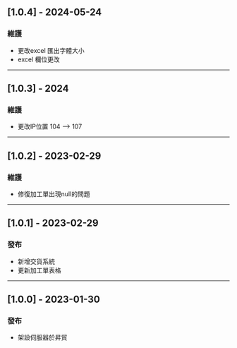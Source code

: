 ## [1.0.4] - 2024-05-24
### 維護
- 更改excel 匯出字體大小
- excel 欄位更改
-------------------------
## [1.0.3] - 2024
### 維護
- 更改IP位置 104 --> 107 
-------------------------
## [1.0.2] - 2023-02-29
### 維護
- 修復加工單出現null的問題
-------------------------
## [1.0.1] - 2023-02-29
### 發布
- 新增交貨系統
- 更新加工單表格
-------------------------
## [1.0.0] - 2023-01-30
### 發布
- 架設伺服器於昇貿
